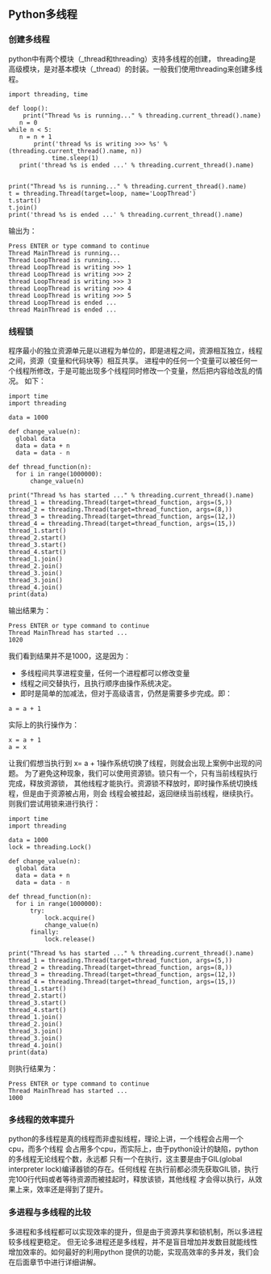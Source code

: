 ## Python多线程
### 创建多线程
python中有两个模块（_thread和threading）支持多线程的创建， threading是高级模块，是对基本模块（_thread）的封装。一般我们使用threading来创建多线程。
```
import threading, time                                                                                                                                                        

def loop():
    print("Thread %s is running..." % threading.current_thread().name)
   n = 0 
while n < 5:
   n = n + 1 
       print('thread %s is writing >>> %s' % (threading.current_thread().name, n)) 
            time.sleep(1)
   print('thread %s is ended ...' % threading.current_thread().name)


print("Thread %s is running..." % threading.current_thread().name)
t = threading.Thread(target=loop, name='LoopThread')
t.start()
t.join()
print('thread %s is ended ...' % threading.current_thread().name)
```
输出为：
```
Press ENTER or type command to continue
Thread MainThread is running...
Thread LoopThread is running...
thread LoopThread is writing >>> 1
thread LoopThread is writing >>> 2
thread LoopThread is writing >>> 3
thread LoopThread is writing >>> 4
thread LoopThread is writing >>> 5
thread LoopThread is ended ...
thread MainThread is ended ...

```
### 线程锁
程序最小的独立资源单元是以进程为单位的，即是进程之间，资源相互独立，线程之间，资源（变量和代码块等）相互共享。
进程中的任何一个变量可以被任何一个线程所修改，于是可能出现多个线程同时修改一个变量，然后把内容给改乱的情况。
如下：
```
import time
import threading

data = 1000

def change_value(n):
  global data
  data = data + n 
  data = data - n 
  
def thread_function(n):
  for i in range(1000000):                                                                                                                                                                            
      change_value(n)  
  
print("Thread %s has started ..." % threading.current_thread().name)
thread_1 = threading.Thread(target=thread_function, args=(5,))
thread_2 = threading.Thread(target=thread_function, args=(8,))
thread_3 = threading.Thread(target=thread_function, args=(12,))
thread_4 = threading.Thread(target=thread_function, args=(15,))
thread_1.start()
thread_2.start()
thread_3.start()
thread_4.start()
thread_1.join()
thread_2.join()
thread_3.join()
thread_3.join()
thread_4.join()
print(data)
```
输出结果为：
```
Press ENTER or type command to continue
Thread MainThread has started ...
1020
```
我们看到结果并不是1000，这是因为：
* 多线程间共享进程变量，任何一个进程都可以修改变量
* 线程之间交替执行，且执行顺序由操作系统决定。
* 即时是简单的加减法，但对于高级语言，仍然是需要多步完成。即：
```
a = a + 1
```
实际上的执行操作为：
```
x = a + 1
a = x
```
让我们假想当执行到 x= a + 1操作系统切换了线程，则就会出现上案例中出现的问题。
为了避免这种现象，我们可以使用资源锁。锁只有一个，只有当前线程执行完成，释放资源锁，
其他线程才能执行。资源锁不释放时，即时操作系统切换线程，但是由于资源被占用，则会
线程会被挂起，返回继续当前线程，继续执行。则我们尝试用锁来进行执行：
```
import time
import threading

data = 1000
lock = threading.Lock()

def change_value(n):
  global data
  data = data + n
  data = data - n
  
def thread_function(n):
  for i in range(1000000):
      try:
          lock.acquire()
          change_value(n)
      finally:
          lock.release()                                                                                                                                                     
  
print("Thread %s has started ..." % threading.current_thread().name)
thread_1 = threading.Thread(target=thread_function, args=(5,))
thread_2 = threading.Thread(target=thread_function, args=(8,))
thread_3 = threading.Thread(target=thread_function, args=(12,))
thread_4 = threading.Thread(target=thread_function, args=(15,))
thread_1.start()
thread_2.start()
thread_3.start()
thread_4.start()
thread_1.join()
thread_2.join()
thread_3.join()
thread_3.join()
thread_4.join()
print(data)
```
则执行结果为：
```
Press ENTER or type command to continue
Thread MainThread has started ...
1000
```
### 多线程的效率提升
python的多线程是真的线程而非虚拟线程，理论上讲，一个线程会占用一个cpu，而多个线程
会占用多个cpu，而实际上，由于python设计的缺陷，python的多线程无论线程个数，永远都
只有一个在执行，这主要是由于GIL(global interpreter lock)编译器锁的存在。任何线程
在执行前都必须先获取GIL锁，执行完100行代码或者等待资源而被挂起时，释放该锁，其他线程
才会得以执行，从效果上来，效率还是得到了提升。

### 多进程与多线程的比较
多进程和多线程都可以实现效率的提升，但是由于资源共享和锁机制，所以多进程较多线程更稳定。
但无论多进程还是多线程，并不是盲目增加并发数目就能线性增加效率的。如何最好的利用python
提供的功能，实现高效率的多并发，我们会在后面章节中进行详细讲解。
